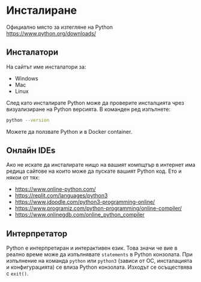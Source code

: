 # Инсталиране

Официално място за изтегляне на Python https://www.python.org/downloads/

## Инсталатори
На сайтът име инсталатори за:

- Windows
- Mac
- Linux

След като инсталирате Python може да проверите инсталцията чрез визуализиране на Python версията. В команден ред изпълнете:
```sh
python --version
```
Можете да ползвате Python и в Docker container.

## Онлайн IDEs
Ако не искате да инсталирате нищо на вашият компщтър в интернет има редица сайтове на които може да пускате вашият Python код.
Ето и някои от тях:

- https://www.online-python.com/
- https://replit.com/languages/python3
- https://www.jdoodle.com/python3-programming-online/
- https://www.programiz.com/python-programming/online-compiler/
- https://www.onlinegdb.com/online_python_compiler

## Интерпретатор
Python е интерпретиран и интерактивен език. Това значи че вие в реално време може да изпълнявате `statements` в Python конзолата.
При изпълнение на команда `python` или `python3` (зависи от ОС, инсталацията и конфигурацията) се влиза Python конзолата. Изходът се осъществява с `exit()`.
